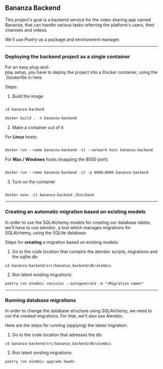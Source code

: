 ## Bananza Backend
This project's goal is a backend service for the video sharing app named Bananza, that can handle various tasks
referring the platform's users, their channels and videos.

We'll use _Poetry_ as a package and environment manager.

---

### Deploying the backend project as a single container
For an easy plug-and-play setup, you have to deploy the project into a Docker container, using the Dockerfile in here.

Steps:

1. Build the image

 ````dockerfile

 cd bananza-backend

 docker build . -t bananza-backend 

 ````

  

2. Make a container out of it


 For **Linux** hosts:

 ````dockerfile

 docker run --name bananza-backend -it --network host bananza-backend

 ````

 For **Mac / Windows** hosts (mapping the 8000 port):

 ````dockerfile

 docker run --name bananza-backend -it -p 8000:8000 bananza-backend

 ````

3. Turn on the container

 ````dockerfile

 docker exec -it bananza-backend /bin/bash

 ````
---

### Creating an automatic migration based on existing models

In order to use the SQLAlchemy models for creating our database tables, we'll have to use *alembic*,
a tool which manages migrations for SQLAlchemy, using the SQLite database.

Steps for **creating** a migration based on existing models:

1. Go to the code location that contains the alembic scripts, migrations and the sqlite db:
```
cd bananza-backend/src/bananza_backend/db/alembic
```
2. Run latest existing migrations:
```
poetry run alembic revision --autogenerate -m "<Migration name>"
```

---

### Running database migrations

In order to change the database structure using SQLAlchemy, we need to run the created migrations.
For that, we'll also use Alembic.

Here are the steps for running (applying) the latest migration:

1. Go to the code location that adresses the db:
```
cd bananza-backend/src/bananza_backend/db/alembic
```
2. Run latest existing migrations:
```
poetry run alembic upgrade heads
```



